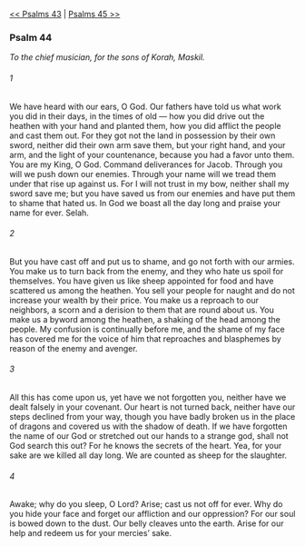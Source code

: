 [<< Psalms 43](Psalms%2043)  |  [Psalms 45 >>](Psalms%2045)

### Psalm 44

*To the chief musician, for the sons of Korah, Maskil.*

###### 1
We have heard with our ears, O God. Our fathers have told us what work you did in their days, in the times of old — how you did drive out the heathen with your hand and planted them, how you did afflict the people and cast them out. For they got not the land in possession by their own sword, neither did their own arm save them, but your right hand, and your arm, and the light of your countenance, because you had a favor unto them. You are my King, O God. Command deliverances for Jacob. Through you will we push down our enemies. Through your name will we tread them under that rise up against us. For I will not trust in my bow, neither shall my sword save me; but you have saved us from our enemies and have put them to shame that hated us. In God we boast all the day long and praise your name for ever. Selah.

###### 2
But you have cast off and put us to shame, and go not forth with our armies. You make us to turn back from the enemy, and they who hate us spoil for themselves. You have given us like sheep appointed for food and have scattered us among the heathen. You sell your people for naught and do not increase your wealth by their price. You make us a reproach to our neighbors, a scorn and a derision to them that are round about us. You make us a byword among the heathen, a shaking of the head among the people. My confusion is continually before me, and the shame of my face has covered me for the voice of him that reproaches and blasphemes by reason of the enemy and avenger.

###### 3
All this has come upon us, yet have we not forgotten you, neither have we dealt falsely in your covenant. Our heart is not turned back, neither have our steps declined from your way, though you have badly broken us in the place of dragons and covered us with the shadow of death. If we have forgotten the name of our God or stretched out our hands to a strange god, shall not God search this out? For he knows the secrets of the heart. Yea, for your sake are we killed all day long. We are counted as sheep for the slaughter.

###### 4
Awake; why do you sleep, O Lord? Arise; cast us not off for ever. Why do you hide your face and forget our affliction and our oppression? For our soul is bowed down to the dust. Our belly cleaves unto the earth. Arise for our help and redeem us for your mercies’ sake.